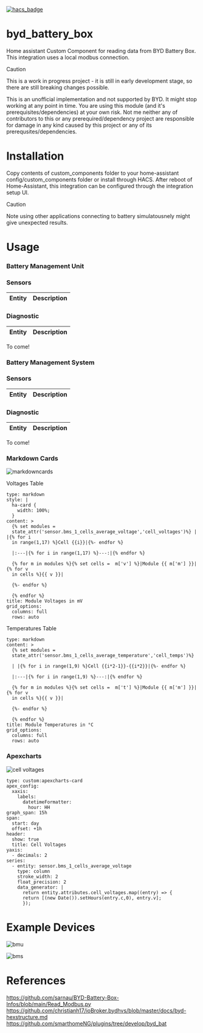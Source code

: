 [![hacs_badge](https://img.shields.io/badge/HACS-Default-orange.svg)](https://github.com/custom-components/hacs)

# byd_battery_box
Home assistant Custom Component for reading data from BYD Battery Box. This integration uses a local modbus connection. 

> [!CAUTION]
> This is a work in progress project - it is still in early development stage, so there are still breaking changes possible.
>
> This is an unofficial implementation and not supported by BYD. It might stop working at any point in time.
> You are using this module (and it's prerequisites/dependencies) at your own risk. Not me neither any of contributors to this or any prerequired/dependency project are responsible for damage in any kind caused by this project or any of its prerequsites/dependencies.

# Installation
Copy contents of custom_components folder to your home-assistant config/custom_components folder or install through HACS.
After reboot of Home-Assistant, this integration can be configured through the integration setup UI.

> [!CAUTION]
> Note using other applications connecting to battery simulatousnely might give unexpected results. 

# Usage

### Battery Management Unit

### Sensors
| Entity  | Description |
| --- | --- |

### Diagnostic
| Entity  | Description |
| --- | --- |
To come!

### Battery Management System

### Sensors
| Entity  | Description |
| --- | --- |

### Diagnostic
| Entity  | Description |
| --- | --- |
To come!


### Markdown Cards

![markdowncards](images/markdowncards3.png?raw=true "markdowncards")

Voltages Table
```
type: markdown
style: |
  ha-card {
    width: 100%;
  }
content: >
  {% set modules =
  state_attr('sensor.bms_1_cells_average_voltage','cell_voltages')%} | |{% for i
  in range(1,17) %}Cell {{i}}|{%- endfor %}

  |:---|{% for i in range(1,17) %}---:|{% endfor %}

  {% for m in modules %}{% set cells =  m['v'] %}|Module {{ m['m'] }}|{% for v
  in cells %}{{ v }}|

  {%- endfor %}

  {% endfor %}
title: Module Voltages in mV
grid_options:
  columns: full
  rows: auto
```

Temperatures Table
```
type: markdown
content: >
  {% set modules =
  state_attr('sensor.bms_1_cells_average_temperature','cell_temps')%}

  | |{% for i in range(1,9) %}Cell {{i*2-1}}-{{i*2}}|{%- endfor %}

  |:---|{% for i in range(1,9) %}---:|{% endfor %}

  {% for m in modules %}{% set cells =  m['t'] %}|Module {{ m['m'] }}|{% for v
  in cells %}{{ v }}|

  {%- endfor %}

  {% endfor %}
title: Module Temperatures in °C
grid_options:
  columns: full
  rows: auto
```


### Apexcharts
![cell voltages](images/cell_voltages.png?raw=true "cell voltages")

```
type: custom:apexcharts-card
apex_config:
  xaxis:
    labels:
      datetimeFormatter:
        hour: HH
graph_span: 15h
span:
  start: day
  offset: +1h
header:
  show: true
  title: Cell Voltages
yaxis:
  - decimals: 2
series:
  - entity: sensor.bms_1_cells_average_voltage
    type: column
    stroke_width: 2
    float_precision: 2
    data_generator: |
      return entity.attributes.cell_voltages.map((entry) => { 
      return [(new Date()).setHours(entry.c,0), entry.v];
      });
```

# Example Devices
![bmu](images/bmu.png?raw=true "bmu")

![bms](images/bms.png?raw=true "bms")


# References
https://github.com/sarnau/BYD-Battery-Box-Infos/blob/main/Read_Modbus.py
https://github.com/christianh17/ioBroker.bydhvs/blob/master/docs/byd-hexstructure.md
https://github.com/smarthomeNG/plugins/tree/develop/byd_bat

